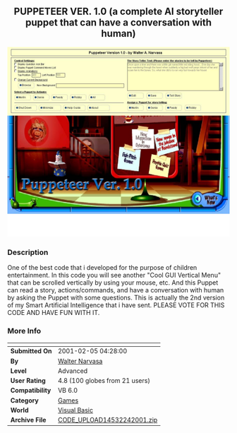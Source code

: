 ﻿<div align="center">

## PUPPETEER VER\. 1\.0 \(a complete AI storyteller puppet that can have a conversation with human\)

<img src="PIC200124155145876.jpg">
</div>

### Description

One of the best code that i developed for the purpose of children entertainment. In this code you will see another "Cool GUI Vertical Menu" that can be scrolled vertically by using your mouse, etc. And this Puppet can read a story, actions/commands, and have a conversation with human by asking the Puppet with some questions. This is actually the 2nd version of my Smart Artificial Intelligence that i have sent. PLEASE VOTE FOR THIS CODE AND HAVE FUN WITH IT.
 
### More Info
 


<span>             |<span>
---                |---
**Submitted On**   |2001-02-05 04:28:00
**By**             |[Walter Narvasa](https://github.com/Planet-Source-Code/PSCIndex/blob/master/ByAuthor/walter-narvasa.md)
**Level**          |Advanced
**User Rating**    |4.8 (100 globes from 21 users)
**Compatibility**  |VB 6\.0
**Category**       |[Games](https://github.com/Planet-Source-Code/PSCIndex/blob/master/ByCategory/games__1-38.md)
**World**          |[Visual Basic](https://github.com/Planet-Source-Code/PSCIndex/blob/master/ByWorld/visual-basic.md)
**Archive File**   |[CODE\_UPLOAD14532242001\.zip](https://github.com/Planet-Source-Code/walter-narvasa-puppeteer-ver-1-0-a-complete-ai-storyteller-puppet-that-can-have-a-conversa__1-15014/archive/master.zip)








